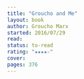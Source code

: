 ```yaml
---
title: "Groucho and Me"
layout: book
author: Groucho Marx
started: 2016/07/29
read: 
status: to-read
rating: "★★★★☆"
cover: 
pages: 376
---
```

